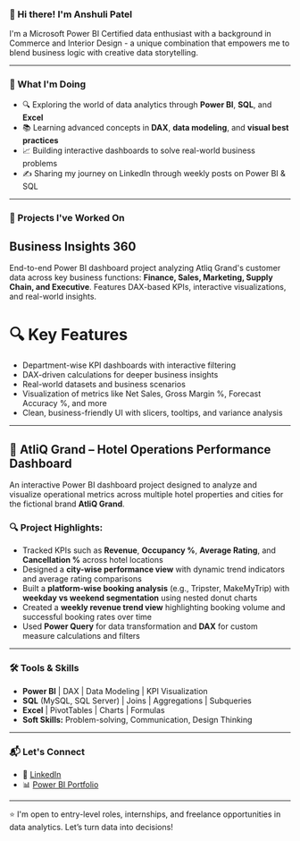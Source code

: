 <!--
**anshuli-patel/anshuli-patel** is a ✨ _special_ ✨ repository because its `README.md` (this file) appears on your GitHub profile.

Here are some ideas to get you started:

- 🔭 I’m currently working on ...
- 🌱 I’m currently learning ...
- 👯 I’m looking to collaborate on ...
- 🤔 I’m looking for help with ...
- 💬 Ask me about ...
- 📫 How to reach me: ...
- 😄 Pronouns: ...
- ⚡ Fun fact: ...
-->

### 👋 Hi there! I'm Anshuli Patel

I'm a Microsoft Power BI Certified data enthusiast with a background in Commerce and Interior Design - a unique combination that empowers me to blend business logic with creative data storytelling.

---

### 🚀 What I'm Doing
- 🔍 Exploring the world of data analytics through **Power BI**, **SQL**, and **Excel**
- 📚 Learning advanced concepts in **DAX**, **data modeling**, and **visual best practices**
- 📈 Building interactive dashboards to solve real-world business problems
- ✍️ Sharing my journey on LinkedIn through weekly posts on Power BI & SQL

---

### 💼 Projects I've Worked On

## **Business Insights 360**
  End-to-end Power BI dashboard project analyzing Atliq Grand's customer data across key business functions: **Finance, Sales, Marketing, Supply Chain, and Executive**. Features DAX-based KPIs, interactive visualizations, and real-world insights.
# 🔍 Key Features
- Department-wise KPI dashboards with interactive filtering
- DAX-driven calculations for deeper business insights
- Real-world datasets and business scenarios
- Visualization of metrics like Net Sales, Gross Margin %, Forecast Accuracy %, and more
- Clean, business-friendly UI with slicers, tooltips, and variance analysis

---

## 🏨 AtliQ Grand – Hotel Operations Performance Dashboard

An interactive Power BI dashboard project designed to analyze and visualize operational metrics across multiple hotel properties and cities for the fictional brand **AtliQ Grand**.

### 🔍 Project Highlights:
- Tracked KPIs such as **Revenue**, **Occupancy %**, **Average Rating**, and **Cancellation %** across hotel locations  
- Designed a **city-wise performance view** with dynamic trend indicators and average rating comparisons  
- Built a **platform-wise booking analysis** (e.g., Tripster, MakeMyTrip) with **weekday vs weekend segmentation** using nested donut charts  
- Created a **weekly revenue trend view** highlighting booking volume and successful booking rates over time  
- Used **Power Query** for data transformation and **DAX** for custom measure calculations and filters  

---

### 🛠️ Tools & Skills
- **Power BI** | DAX | Data Modeling | KPI Visualization  
- **SQL** (MySQL, SQL Server) | Joins | Aggregations | Subqueries  
- **Excel** | PivotTables | Charts | Formulas  
- **Soft Skills:** Problem-solving, Communication, Design Thinking  

---

### 📬 Let's Connect
- 💼 [LinkedIn]([https://linkedin.com/in/your-profile](https://www.linkedin.com/in/anshulipatel/))  
- 📊 [Power BI Portfolio](#) 

---

⭐ I'm open to entry-level roles, internships, and freelance opportunities in data analytics. Let’s turn data into decisions!
